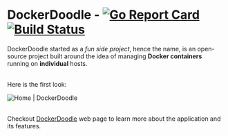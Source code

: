 # DockerDoodle - [![Go Report Card](https://goreportcard.com/badge/github.com/gauravgahlot/dockerdoodle)](https://goreportcard.com/report/github.com/gauravgahlot/dockerdoodle) [![Build Status](https://travis-ci.com/gauravgahlot/dockerdoodle.svg?branch=master)](https://travis-ci.com/gauravgahlot/dockerdoodle)

DockerDoodle started as a *fun side project*, hence the name, is an open-source project built around the idea of managing **Docker containers** running on **individual** hosts.
<br />

<br />Here is the first look:

![Home | DockerDoodle](https://github.com/gauravgahlot/dockerdoodle/blob/master/media/docker-stats.gif)

<br />Checkout [DockerDoodle](https://gauravgahlot.github.io/dockerdoodle/) web page to learn more about the application and its features.
